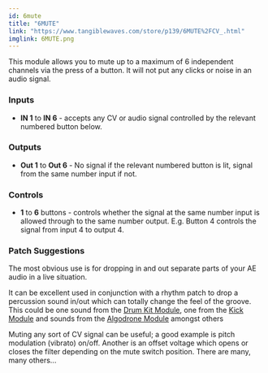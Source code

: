 ```yaml
---
id: 6mute
title: "6MUTE"
link: "https://www.tangiblewaves.com/store/p139/6MUTE%2FCV_.html"
imglink: 6MUTE.png
---
```


This module allows you to mute up to a maximum of 6 independent channels via the press of a button. It will not put any clicks or noise in an audio signal.

### Inputs

*   **IN 1** to **IN 6** - accepts any CV or audio signal controlled by the relevant numbered button below.

### Outputs

*   **Out 1** to **Out 6** - No signal if the relevant numbered button is lit, signal from the same number input if not.

### Controls

*   **1** to **6** buttons - controls whether the signal at the same number input is allowed through to the same number output. E.g. Button 4 controls the signal from input 4 to output 4.

### Patch Suggestions

The most obvious use is for dropping in and out separate parts of your AE audio in a live situation.

It can be excellent used in conjunction with a rhythm patch to drop a percussion sound in/out which can totally change the feel of the groove. This could be one sound from the [Drum Kit Module](https://wiki.aemodular.com/pmwiki.php/AeManual/DRUMKIT010), one from the [Kick Module](https://wiki.aemodular.com/pmwiki.php/AeManual/KICK) and sounds from the [Algodrone Module](https://wiki.aemodular.com/pmwiki.php/AeManual/ALGODRONE) amongst others

Muting any sort of CV signal can be useful; a good example is pitch modulation (vibrato) on/off. Another is an offset voltage which opens or closes the filter depending on the mute switch position. There are many, many others...
